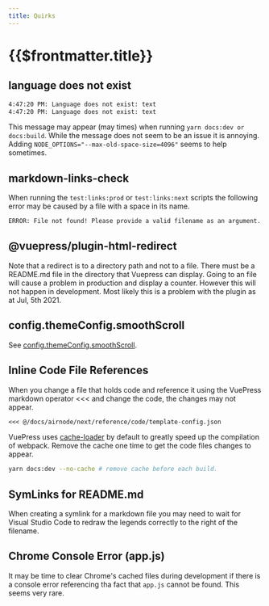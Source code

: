```yaml
---
title: Quirks
---
```


# {{$frontmatter.title}}

<TocHeader />
<TOC class="table-of-contents" :include-level="[2,3]" />

## language does not exist

```bash
4:47:20 PM: Language does not exist: text
4:47:20 PM: Language does not exist: text
```

This message may appear (may times) when running `yarn docs:dev or docs:build`. While the message does not seem to be an issue it is annoying. Adding `NODE_OPTIONS="--max-old-space-size=4096"` seems to help sometimes.

## markdown-links-check

When running the `test:links:prod` or `test:links:next` scripts the following error may be caused by a file with a space in its name.

```bash
ERROR: File not found! Please provide a valid filename as an argument.
```

## @vuepress/plugin-html-redirect 

Note that a redirect is to a directory path and not to a file. There must be a README.md file in the directory that Vuepress can display. Going to an file will cause a problem in production and display a counter. However this will not happen in development. Most likely this is a problem with the plugin as at Jul, 5th 2021.

## config.themeConfig.smoothScroll

See [config.themeConfig.smoothScroll](./theme.md#config-themeconfig-smoothscroll).

## Inline Code File References

When you change a file that holds code and reference it using the VuePress markdown operator <<< and change the code, the changes may not appear.

```markdown
<<< @/docs/airnode/next/reference/code/template-config.json
```

VuePress uses [cache-loader](https://vuepress.vuejs.org/config/#locales) by default to greatly speed up the compilation of webpack. Remove the cache one time to get the code files changes to appear.

```bash
yarn docs:dev --no-cache # remove cache before each build.
```

## SymLinks for README.md

When creating a symlink for a markdown file you may need to wait for Visual Studio Code to redraw the legends correctly to the right of the filename.

## Chrome Console Error (app.js)

It may be time to clear Chrome's cached files during development if there is a console error referencing tha fact that `app.js` cannot be found. This seems very rare.